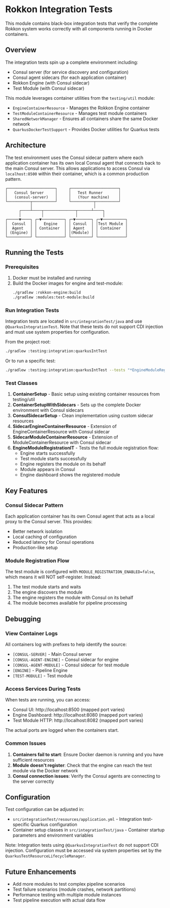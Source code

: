 # Rokkon Integration Tests

This module contains black-box integration tests that verify the complete Rokkon system works correctly with all components running in Docker containers.

## Overview

The integration tests spin up a complete environment including:
- Consul server (for service discovery and configuration)
- Consul agent sidecars (for each application container)
- Rokkon Engine (with Consul sidecar)
- Test Module (with Consul sidecar)

This module leverages container utilities from the `testing/util` module:
- `EngineContainerResource` - Manages the Rokkon Engine container
- `TestModuleContainerResource` - Manages test module containers
- `SharedNetworkManager` - Ensures all containers share the same Docker network
- `QuarkusDockerTestSupport` - Provides Docker utilities for Quarkus tests

## Architecture

The test environment uses the Consul sidecar pattern where each application container has its own local Consul agent that connects back to the main Consul server. This allows applications to access Consul via `localhost:8500` within their container, which is a common production pattern.

```
┌─────────────────────┐     ┌─────────────────────┐
│   Consul Server     │     │   Test Runner       │
│   (consul-server)   │     │   (Your machine)    │
└──────────┬──────────┘     └──────────┬──────────┘
           │                           │
      ┌────┴────┬──────────────┬──────┴────┐
      │         │              │           │
┌─────▼────┐ ┌─▼──────────┐ ┌─▼───────┐ ┌─▼──────────┐
│  Consul  │ │   Engine   │ │ Consul  │ │Test Module │
│  Agent   │ │ Container  │ │ Agent   │ │ Container  │
│ (Engine) │ │            │ │(Module) │ │            │
└──────────┘ └────────────┘ └─────────┘ └────────────┘
```

## Running the Tests

### Prerequisites

1. Docker must be installed and running
2. Build the Docker images for engine and test-module:
   ```bash
   ./gradlew :rokkon-engine:build
   ./gradlew :modules:test-module:build
   ```

### Run Integration Tests

Integration tests are located in `src/integrationTest/java` and use `@QuarkusIntegrationTest`. 
Note that these tests do not support CDI injection and must use system properties for configuration.

From the project root:
```bash
./gradlew :testing:integration:quarkusIntTest
```

Or to run a specific test:
```bash
./gradlew :testing:integration:quarkusIntTest --tests "*EngineModuleRegistrationIT*"
```

### Test Classes

1. **ContainerSetup** - Basic setup using existing container resources from testing/util
2. **ContainerSetupWithSidecars** - Sets up the complete Docker environment with Consul sidecars
3. **ConsulSidecarSetup** - Clean implementation using custom sidecar resources
4. **SidecarEngineContainerResource** - Extension of EngineContainerResource with Consul sidecar
5. **SidecarModuleContainerResource** - Extension of ModuleContainerResource with Consul sidecar
6. **EngineModuleRegistrationIT** - Tests the full module registration flow:
   - Engine starts successfully
   - Test module starts successfully  
   - Engine registers the module on its behalf
   - Module appears in Consul
   - Engine dashboard shows the registered module

## Key Features

### Consul Sidecar Pattern
Each application container has its own Consul agent that acts as a local proxy to the Consul server. This provides:
- Better network isolation
- Local caching of configuration
- Reduced latency for Consul operations
- Production-like setup

### Module Registration Flow
The test module is configured with `MODULE_REGISTRATION_ENABLED=false`, which means it will NOT self-register. Instead:
1. The test module starts and waits
2. The engine discovers the module
3. The engine registers the module with Consul on its behalf
4. The module becomes available for pipeline processing

## Debugging

### View Container Logs
All containers log with prefixes to help identify the source:
- `[CONSUL-SERVER]` - Main Consul server
- `[CONSUL-AGENT-ENGINE]` - Consul sidecar for engine
- `[CONSUL-AGENT-MODULE]` - Consul sidecar for test module
- `[ENGINE]` - Pipeline Engine
- `[TEST-MODULE]` - Test module

### Access Services During Tests
When tests are running, you can access:
- Consul UI: http://localhost:8500 (mapped port varies)
- Engine Dashboard: http://localhost:8080 (mapped port varies)
- Test Module HTTP: http://localhost:8082 (mapped port varies)

The actual ports are logged when the containers start.

### Common Issues

1. **Containers fail to start**: Ensure Docker daemon is running and you have sufficient resources
2. **Module doesn't register**: Check that the engine can reach the test module via the Docker network
3. **Consul connection issues**: Verify the Consul agents are connecting to the server correctly

## Configuration

Test configuration can be adjusted in:
- `src/integrationTest/resources/application.yml` - Integration test-specific Quarkus configuration
- Container setup classes in `src/integrationTest/java` - Container startup parameters and environment variables

Note: Integration tests using `@QuarkusIntegrationTest` do not support CDI injection. Configuration must be accessed via system properties set by the `QuarkusTestResourceLifecycleManager`.

## Future Enhancements

- Add more modules to test complex pipeline scenarios
- Test failure scenarios (module crashes, network partitions)
- Performance testing with multiple module instances
- Test pipeline execution with actual data flow